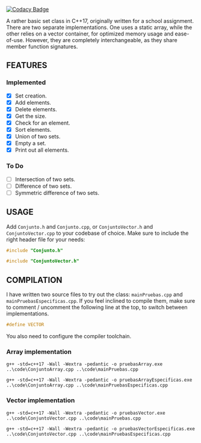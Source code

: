 [![Codacy Badge](https://api.codacy.com/project/badge/Grade/52581286a76540a7b67cf4dcd7476673)](https://www.codacy.com/manual/abidanBrito/Set-Class?utm_source=github.com&amp;utm_medium=referral&amp;utm_content=abidanBrito/Set-Class&amp;utm_campaign=Badge_Grade)

A rather basic set class in C++17, originally written for a school assignment.
There are two separate implementations. One uses a static array, while the 
other relies on a vector container, for optimized memory usage and ease-of-use. 
However, they are completely interchangeable, as they share member function 
signatures.  

## FEATURES
### Implemented
*   [x] Set creation.
*   [x] Add elements.
*   [x] Delete elements.
*   [x] Get the size.
*   [x] Check for an element.
*   [x] Sort elements.
*   [x] Union of two sets.
*   [x] Empty a set.
*   [x] Print out all elements.

### To Do
*   [ ] Intersection of two sets.
*   [ ] Difference of two sets.
*   [ ] Symmetric difference of two sets.

## USAGE
Add `Conjunto.h` and `Conjunto.cpp`, or `ConjuntoVector.h` and `ConjuntoVector.cpp` 
to your codebase of choice. Make sure to include the right header file for your needs: 

```cpp
#include "Conjunto.h"
``` 
```cpp
#include "ConjuntoVector.h"
``` 

## COMPILATION
I have written two source files to try out the class: `mainPruebas.cpp` and 
`mainPruebasEspecificas.cpp`. If you feel inclined to compile them, make sure to 
comment / uncomment the following line at the top, to switch between implementations.

``` cpp
#define VECTOR
```
You also need to configure the compiler toolchain.

### Array implementation
`g++ -std=c++17 -Wall -Wextra -pedantic -o pruebasArray.exe ..\code\ConjuntoArray.cpp ..\code\mainPruebas.cpp`

`g++ -std=c++17 -Wall -Wextra -pedantic -o pruebasArrayEspecificas.exe ..\code\ConjuntoArray.cpp ..\code\mainPruebasEspecificas.cpp`

### Vector implementation
`g++ -std=c++17 -Wall -Wextra -pedantic -o pruebasVector.exe ..\code\ConjuntoVector.cpp ..\code\mainPruebas.cpp`

`g++ -std=c++17 -Wall -Wextra -pedantic -o pruebasVectorEspecificas.exe ..\code\ConjuntoVector.cpp ..\code\mainPruebasEspecificas.cpp`
